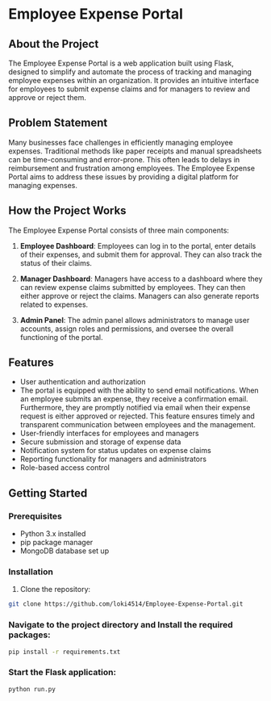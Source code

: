 
# Employee Expense Portal

## About the Project

The Employee Expense Portal is a web application built using Flask, designed to simplify and automate the process of tracking and managing employee expenses within an organization. It provides an intuitive interface for employees to submit expense claims and for managers to review and approve or reject them.

## Problem Statement

Many businesses face challenges in efficiently managing employee expenses. Traditional methods like paper receipts and manual spreadsheets can be time-consuming and error-prone. This often leads to delays in reimbursement and frustration among employees. The Employee Expense Portal aims to address these issues by providing a digital platform for managing expenses.

## How the Project Works

The Employee Expense Portal consists of three main components:

1. **Employee Dashboard**: Employees can log in to the portal, enter details of their expenses, and submit them for approval. They can also track the status of their claims.

2. **Manager Dashboard**: Managers have access to a dashboard where they can review expense claims submitted by employees. They can then either approve or reject the claims. Managers can also generate reports related to expenses.

3. **Admin Panel**: The admin panel allows administrators to manage user accounts, assign roles and permissions, and oversee the overall functioning of the portal.

## Features

- User authentication and authorization
- The portal is equipped with the ability to send email notifications. When an employee submits an expense, they receive a confirmation email. Furthermore, they are promptly notified via email when their expense request is either approved or rejected. This feature ensures timely and transparent communication between employees and the management.
- User-friendly interfaces for employees and managers
- Secure submission and storage of expense data
- Notification system for status updates on expense claims
- Reporting functionality for managers and administrators
- Role-based access control

## Getting Started

### Prerequisites

- Python 3.x installed
- pip package manager
- MongoDB database set up

### Installation

1. Clone the repository:

```bash
git clone https://github.com/loki4514/Employee-Expense-Portal.git
```

### Navigate to the project directory and Install the required packages:

```bash
pip install -r requirements.txt
```

### Start the Flask application:
```bash
python run.py
```




